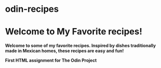 # odin-recipes
<!DOCTYPE html>
<html lang="en">
  <h1>
    <meta charset="UTF-8">Welcome to My Favorite recipes!
  </h1>


</body>
  
  <body>
    <h4>
    <p>Welcome to some of my favorite recipes. Inspired by dishes traditionally made in Mexican homes, these recipes are easy and fun!
    </p>
    <p>First HTML assignment for The Odin Project</p>
    </h4>
   
    
  </body>

</html>
